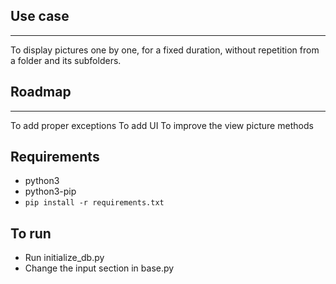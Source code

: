 ## Use case
___
To display pictures one by one, for a fixed duration, without repetition from a folder and its subfolders.

## Roadmap
___
To add proper exceptions
To add UI
To improve the view picture methods

## Requirements
* python3
* python3-pip
* ```pip install -r requirements.txt```

## To run
* Run initialize_db.py
* Change the input section in base.py